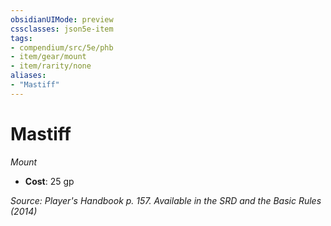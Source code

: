 ```yaml
---
obsidianUIMode: preview
cssclasses: json5e-item
tags:
- compendium/src/5e/phb
- item/gear/mount
- item/rarity/none
aliases: 
- "Mastiff"
---
```

# Mastiff
*Mount*  

- **Cost**: 25 gp

*Source: Player's Handbook p. 157. Available in the <span title='Systems Reference Document (5.1)'>SRD</span> and the Basic Rules (2014)*